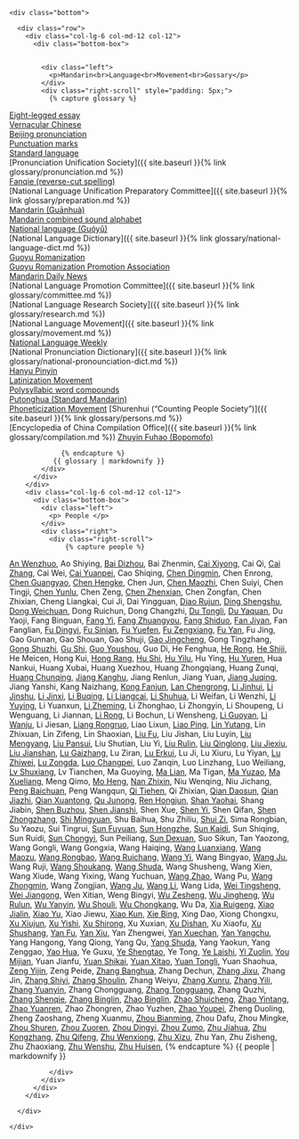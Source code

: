 

    <div class="bottom">

      <div class="row">
        <div class="col-lg-6 col-md-12 col-12">
          <div class="bottom-box">


            <div class="left">
              <p>Mandarin<br>Language<br>Movement<br>Gossary</p>
            </div>
            <div class="right-scroll" style="padding: 5px;">
			  {% capture glossary %}
[Eight-legged essay](https://zh.wikipedia.org/wiki/八股文)  
[Vernacular Chinese](https://zh.wikipedia.org/wiki/白話)  
[Beijing pronunciation](https://zh.wikipedia.org/wiki/北京話#音系)  
[Punctuation marks](https://zh.wikipedia.org/wiki/標點符號)  
[Standard language](https://zh.wikipedia.org/wiki/標准方言)  
[Pronunciation Unification Society]({{ site.baseurl }}{% link glossary/pronunciation.md %})  
[Fanqie (reverse-cut spelling)](https://zh.wikipedia.org/wiki/反切)  
[National Language Unification Preparatory Committee]({{ site.baseurl }}{% link glossary/preparation.md %})  
[Mandarin (Guānhuà)](https://zh.wikipedia.org/wiki/官話)  
[Mandarin combined sound alphabet](https://zh.wikipedia.org/wiki/官話合聲字母)  
[National language (Guóyǔ)](https://zh.wikipedia.org/wiki/中華民國國語)  
[National Language Dictionary]({{ site.baseurl }}{% link glossary/national-language-dict.md %})  
[Guoyu Romanization](https://baike.baidu.com/item/%E5%9B%BD%E8%AF%AD%E7%BD%97%E9%A9%AC%E5%AD%97/6060641)  
[Guoyu Romanization Promotion Association]()  
[Mandarin Daily News](https://zh.wikipedia.org/wiki/國語日報)  
[National Language Promotion Committee]({{ site.baseurl }}{% link glossary/committee.md %})  
[National Language Research Society]({{ site.baseurl }}{% link glossary/research.md %})  
[National Language Movement]({{ site.baseurl }}{% link glossary/movement.md %})  
[National Language Weekly](https://baike.baidu.com/item/國語周刊/14586253)  
[National Pronunciation Dictionary]({{ site.baseurl }}{% link glossary/national-pronounciation-dict.md %})  
[Hanyu Pinyin](https://zh.wikipedia.org/wiki/漢語拼音)  
[Latinization Movement](https://zh.wikipedia.org/wiki/漢字拉丁化運動)  
[Polysyllabic word compounds](https://zh.wikipedia.org/wiki/聯綿詞)  
[Putonghua (Standard Mandarin)](https://zh.wikipedia.org/wiki/普通話)  
[Phoneticization Movement](https://zh.wikipedia.org/wiki/切音字運動) 
[Shurenhui (“Counting People Society”)]({{ site.baseurl }}{% link glossary/persons.md %})  
[Encyclopedia of China Compilation Office]({{ site.baseurl }}{% link glossary/compilation.md %}) 
[Zhuyin Fuhao (Bopomofo)](https://baike.baidu.com/item/%E6%B1%89%E8%AF%AD%E6%B3%A8%E9%9F%B3%E7%AC%A6%E5%8F%B7/115195)  

                 {% endcapture %}
 			   {{ glossary | markdownify }}
            </div>
          </div>
        </div>
        <div class="col-lg-6 col-md-12 col-12">
          <div class="bottom-box">
            <div class="left">
              <p> People </p>
            </div>
            <div class="right">
              <div class="right-scroll">
                  {% capture people %}
[An Wenzhuo](https://clangreformers.github.io/people/anwenzhuo-cn.html),
Ao Shiying,
[Bai Dizhou](https://clangreformers.github.io/people/baidizhou-cn.html),
Bai Zhenmin,
[Cai Xiyong](https://zh.wikipedia.org/wiki/蔡錫勇),
Cai Qi,
[Cai Zhang](https://zh.wikipedia.org/wiki/蔡璋_(速記工作者)),
Cai Wei,
[Cai Yuanpei](https://zh.wikipedia.org/wiki/蔡元培),
Cao Shiqing,
[Chen Dingmin](https://baike.baidu.com/item/陳定民?fromModule=lemma_search-box),
Chen Enrong,
[Chen Guangyao](https://zh.wikipedia.org/wiki/陳光堯),
[Chen Hengke](https://zh.wikipedia.org/wiki/陳師曾),
Chen Jun,
[Chen Maozhi](https://zh.wikipedia.org/wiki/陳懋治),
Chen Suiyi,
Chen Tingji,
[Chen Yunlu](https://baike.baidu.com/item/陳雲路?fromModule=lemma_search-box),
Chen Zeng,
[Chen Zhenxian](https://zh.wikipedia.org/wiki/陳振先),
Chen Zongfan,
Chen Zhixian,
Cheng Liangkai,
Cui Ji,
Dai Yingguan,
[Diao Rujun](https://baike.baidu.com/item/刁汝鈞?fromModule=lemma_search-box),
[Ding Shengshu](https://zh.wikipedia.org/wiki/丁聲樹),
[Dong Weichuan](https://zh.wikipedia.org/wiki/董渭川),
Dong Ruichun,
Dong Changzhi,
[Du Tongli](https://clangreformers.github.io/people/dutongli-cn.html),
[Du Yaquan](https://zh.wikipedia.org/wiki/杜亞泉),
Du Yaoji,
Fang Binguan,
[Fang Yi](https://clangreformers.github.io/people/fangyi-cn.html),
[Fang Zhuangyou](https://zh.wikipedia.org/wiki/方壯猷),
[Fang Shiduo](https://zh.wikipedia.org/wiki/方師鐸),
[Fan Jiyan](https://baike.baidu.com/item/範繼淹?fromModule=lemma_search-box),
Fan Fanglian,
[Fu Dingyi](https://zh.wikipedia.org/wiki/符定一),
[Fu Sinian](https://zh.wikipedia.org/wiki/傅斯年),
[Fu Yuefen](https://zh.wikipedia.org/wiki/傅嶽棻),
[Fu Zengxiang](https://zh.wikipedia.org/wiki/傅增湘),
[Fu Yan](https://clangreformers.github.io/people/fuyan-cn.html),
Fu Jing,
Gao Gunnan,
Gao Shouan,
Gao Shuji,
[Gao Jingcheng](https://baike.baidu.com/item/高景成/9594712),
Gong Tingzhang,
[Gong Shuzhi](https://clangreformers.github.io/people/gongshuzhi-cn.html),
[Gu Shi](https://baike.baidu.com/item/顧實/673665),
[Guo Youshou](https://zh.wikipedia.org/wiki/郭有守),
Guo Di,
He Fenghua,
[He Rong](https://zh.wikipedia.org/wiki/何容),
[He Shiji](https://baike.baidu.com/item/何士骥/3225991),
He Meicen,
Hong Kui,
[Hong Rang](https://zh.wikipedia.org/wiki/洪炎秋),
[Hu Shi](https://zh.wikipedia.org/wiki/胡適),
[Hu Yilu](https://baike.baidu.com/item/胡以魯/1077475),
Hu Ying,
[Hu Yuren](https://baike.baidu.com/item/胡雨人/10025474),
Hua Nankui,
Huang Xubai,
Huang Xuezhou,
Huang Zhongqiang,
Huang Zunqi,
[Huang Chunqing](https://zh.wikipedia.org/wiki/黃純青),
[Jiang Kanghu](https://zh.wikipedia.org/wiki/江亢虎),
Jiang Renlun,
Jiang Yuan,
[Jiang Juqing](https://zh.wikipedia.org/wiki/蔣舉清),
Jiang Yanshi,
Kang Naizhang,
[Kong Fanjun](https://clangreformers.github.io/people/kongfanjun-cn.html),
[Lan Chengrong](https://baike.baidu.com/item/蘭承榮/2632049),
[Li Jinhui](https://zh.wikipedia.org/wiki/黎錦暉),
[Li Jinshu](https://zh.wikipedia.org/wiki/黎錦紓),
[Li Jinxi](https://zh.wikipedia.org/wiki/黎錦熙),
[Li Buqing](https://zh.wikipedia.org/wiki/李步青),
[Li Liangcai](https://baike.baidu.com/item/李桐軒/10728490),
[Li Shuhua](https://zh.wikipedia.org/wiki/李書華),
Li Weifan,
Li Wenzhi,
[Li Yuying](https://zh.wikipedia.org/wiki/李石曾),
Li Yuanxun,
[Li Zheming](https://zh.wikipedia.org/wiki/李哲明),
Li Zhonghao,
Li Zhongyin,
Li Shoupeng,
Li Wenguang,
Li Jiannan,
[Li Rong](https://baike.baidu.com/item/李榮/132357),
Li Bochun,
Li Wensheng,
[Li Guoyan](https://baike.baidu.com/item/李國炎/62520710),
[Li Wanju](https://zh.wikipedia.org/wiki/李萬居),
Li Jiesan,
[Liang Rongruo](https://zh.wikipedia.org/wiki/梁容若),
Liao Lixun,
[Liao Ping](https://zh.wikipedia.org/wiki/廖平),
[Lin Yutang](https://zh.wikipedia.org/wiki/林語堂),
Lin Zhixuan,
Lin Zifeng,
Lin Shaoxian,
[Liu Fu](https://zh.wikipedia.org/wiki/劉半農),
Liu Jishan,
Liu Luyin,
[Liu Mengyang](https://baike.baidu.com/item/劉孟揚/3803824),
[Liu Pansui](https://baike.baidu.com/item/劉盼遂/488674),
Liu Shutian,
Liu Yi,
[Liu Rulin](https://baike.baidu.com/item/劉汝霖/3401335),
[Liu Qinglong](https://baike.baidu.com/item/劉慶隆/15797699),
[Liu Jiexiu](https://baike.baidu.com/item/劉潔修/5173715),
[Liu Jianshan](https://baike.baidu.com/item/劉兼善/11068257),
[Lu Gaizhang](https://zh.wikipedia.org/wiki/盧戆章),
Lu Ziran,
[Lu Erkui](https://baike.baidu.com/item/陸爾奎/969934),
Lu Ji,
Lu Xiuru,
Lu Yiyan,
[Lu Zhiwei](https://zh.wikipedia.org/wiki/陸志韋),
[Lu Zongda](https://zh.wikipedia.org/wiki/陸宗達),
[Luo Changpei](https://zh.wikipedia.org/wiki/羅常培),
Luo Zanqin,
Luo Linzhang,
Luo Weiliang,
[Lv Shuxiang](https://zh.wikipedia.org/wiki/呂叔湘),
Lv Tianchen,
Ma Guoying,
[Ma Lian](https://zh.wikipedia.org/wiki/馬廉),
Ma Tigan,
[Ma Yuzao](https://zh.wikipedia.org/wiki/馬幼漁),
[Ma Xueliang](https://zh.wikipedia.org/wiki/馬學良),
Meng Qimo,
[Mo Heng](https://baike.baidu.com/item/莫衡/5404038),
[Nan Zhixin](https://zh.wikipedia.org/wiki/南志信),
Niu Wenqing,
Niu Jichang,
[Peng Baichuan](https://zh.wikipedia.org/wiki/彭百川),
Peng Wangqun,
[Qi Tiehen](https://zh.wikipedia.org/wiki/齊鐵恨),
Qi Zhixian,
[Qian Daosun](https://zh.wikipedia.org/wiki/錢稻孫),
[Qian Jiazhi](https://zh.wikipedia.org/wiki/錢均夫),
[Qian Xuantong](https://zh.wikipedia.org/wiki/錢玄同),
[Qu Junong](https://zh.wikipedia.org/wiki/瞿世英),
[Ren Hongjun](https://zh.wikipedia.org/wiki/任鴻隽),
[Shan Yaohai](https://baike.baidu.com/item/單耀海/12579148),
Shang Jiabin,
[Shen Buzhou](https://baike.baidu.com/item/沈步洲/24573664),
[Shen Jianshi](https://zh.wikipedia.org/wiki/沈兼士),
Shen Xue,
[Shen Yi](https://baike.baidu.com/item/沈頤/64081418),
Shen Qifan,
[Shen Zhongzhang](https://zh.wikipedia.org/wiki/沈仲章_(學者)),
[Shi Mingyuan](https://baike.baidu.com/item/石明遠/584403),
Shu Baihua,
Shu Zhiliu,
[Shui Zi](https://zh.wikipedia.org/wiki/水梓),
Sima Rongbian,
Su Yaozu,
Sui Tingrui,
[Sun Fuyuan](https://zh.wikipedia.org/wiki/孫伏園),
[Sun Hongzhe](https://baike.baidu.com/item/孫鴻哲/5978238),
[Sun Kaidi](https://zh.wikipedia.org/wiki/孫楷第),
Sun Shiqing,
Sun Ruidi,
[Sun Chongyi](https://clangreformers.github.io/people/sunchongyi-cn.html),
Sun Peiliang,
[Sun Dexuan](https://baike.baidu.com/item/孫德宣/1116324),
Suo Sikun,
Tan Yaozong,
Wang Gongli,
Wang Gongxia,
Wang Haiqing,
[Wang Luanxiang](https://zh.wikipedia.org/wiki/汪鸾翔),
[Wang Maozu](https://zh.wikipedia.org/wiki/汪懋祖),
[Wang Rongbao](https://zh.wikipedia.org/wiki/汪榮寶),
[Wang Ruichang](https://zh.wikipedia.org/wiki/特睦格圖),
[Wang Yi](https://clangreformers.github.io/people/wangyi-cn.html),
Wang Bingyao,
[Wang Ju](https://baike.baidu.com/item/王雲軒/29241),
Wang Ruji,
[Wang Shoukang](https://clangreformers.github.io/people/wangshoukang-cn.html),
[Wang Shuda](https://clangreformers.github.io/people/wangshuda-cn.html),
Wang Shusheng,
Wang Xien,
Wang Xiude,
Wang Yixing,
Wang Yuchuan,
[Wang Zhao](https://zh.wikipedia.org/wiki/王照_(光緒進士)),
Wang Pu,
[Wang Zhongmin](https://zh.wikipedia.org/wiki/王重民),
Wang Zongjian,
[Wang Ju](https://zh.wikipedia.org/wiki/王炬_(1911年)),
[Wang Li](https://zh.wikipedia.org/wiki/王力_(語言學家)),
Wang Lida,
[Wei Tingsheng](https://zh.wikipedia.org/wiki/衛挺生),
[Wei Jiangong](https://zh.wikipedia.org/wiki/魏建功),
Wen Xitian,
Weng Bingyi,
[Wu Zesheng](https://zh.wikipedia.org/wiki/烏澤聲),
[Wu Jingheng](https://zh.wikipedia.org/wiki/吳稚暉),
[Wu Rulun](https://zh.wikipedia.org/wiki/吳汝綸),
[Wu Yanyin](https://zh.wikipedia.org/wiki/吳研因),
[Wu Shouli](https://zh.wikipedia.org/wiki/吳守禮),
[Wu Chongkang](https://baike.baidu.com/item/吳崇康/57169396),
Wu Da,
[Xia Ruigeng](https://zh.wikipedia.org/wiki/夏瑞庚),
[Xiao Jialin](https://clangreformers.github.io/people/xiaojialin-cn.html),
[Xiao Yu](https://zh.wikipedia.org/wiki/蕭子升),
Xiao Jiewu,
[Xiao Kun](https://baike.baidu.com/item/蕭坤/6734064),
[Xie Bing](https://clangreformers.github.io/people/xierenbing-cn.html),
Xing Dao,
Xiong Chongxu,
[Xu Xiujun](https://baike.baidu.com/item/徐秀鈞/930610),
[Xu Yishi](https://zh.wikipedia.org/wiki/徐一士),
[Xu Shirong](https://baike.baidu.com/item/徐世榮/1142033),
Xu Xuxian,
[Xu Dishan](https://zh.wikipedia.org/wiki/許地山),
Xu Xiaofu,
[Xu Shushang](https://zh.wikipedia.org/wiki/許壽裳),
[Yan Fu](https://zh.wikipedia.org/wiki/嚴復),
[Yan Xiu](https://zh.wikipedia.org/wiki/嚴修),
Yan Zhengwei,
[Yan Xuechan](https://zh.wikipedia.org/wiki/嚴學宭),
[Yan Yangchu](https://zh.wikipedia.org/wiki/晏陽初),
Yang Hangong,
Yang Qiong,
Yang Qu,
[Yang Shuda](https://zh.wikipedia.org/wiki/楊樹達),
Yang Yaokun,
Yang Zenggao,
[Yao Hua](https://zh.wikipedia.org/wiki/姚華),
Ye Guxu,
[Ye Shengtao](https://zh.wikipedia.org/wiki/葉聖陶),
Ye Tong,
[Ye Laishi](https://zh.wikipedia.org/wiki/葉籁士),
[Yi Zuolin](https://zh.wikipedia.org/wiki/易作霖),
[You Mijian](https://zh.wikipedia.org/wiki/遊彌堅),
Yuan Jianfu,
[Yuan Shikai](https://zh.wikipedia.org/wiki/袁世凱),
[Yuan Xitao](https://zh.wikipedia.org/wiki/袁希濤),
[Yuan Tongli](https://zh.wikipedia.org/wiki/袁同禮),
Yuan Shaohua,
[Zeng Yijin](https://zh.wikipedia.org/wiki/曾彜進),
Zeng Peide,
[Zhang Banghua](https://baike.baidu.com/item/張邦華/6042000?fr=aladdin),
Zhang Dechun,
[Zhang Jixu](https://zh.wikipedia.org/wiki/張繼煦),
Zhang Jin,
[Zhang Shiyi](https://zh.wikipedia.org/wiki/張士一),
[Zhang Shoulin](https://clangreformers.github.io/people/zhangshoulin-cn.html),
Zhang Weiyu,
[Zhang Xunru](https://clangreformers.github.io/people/zhangxunru-cn.html),
[Zhang Yili](https://zh.wikipedia.org/wiki/張一麐),
[Zhang Yuanyin](https://clangreformers.github.io/people/zhangyuanyin-cn.html),
Zhang Chongguang,
[Zhang Tongguang](https://baike.baidu.com/item/張同光/63845113?fr=aladdin),
Zhang Quzhi,
[Zhang Shenqie](https://zh.wikipedia.org/wiki/張深切),
[Zhang Binglin](https://zh.wikipedia.org/wiki/章太炎),
[Zhao Binglin](https://zh.wikipedia.org/wiki/趙炳麟),
[Zhao Shuicheng](https://clangreformers.github.io/people/zhaoshuicheng-cn.html),
[Zhao Yintang](https://baike.baidu.com/item/趙蔭棠/1987478),
[Zhao Yuanren](https://zh.wikipedia.org/wiki/趙元任),
Zhao Zhongren,
Zhao Yuzhen,
[Zhao Youpei](https://zh.wikipedia.org/wiki/趙友培),
Zheng Duoling,
Zheng Zaoshang,
Zheng Xuanmu,
[Zhou Bianming](https://zh.wikipedia.org/wiki/周辨明),
Zhou Dafu,
Zhou Mingke,
[Zhou Shuren](https://zh.wikipedia.org/wiki/魯迅),
[Zhou Zuoren](https://zh.wikipedia.org/wiki/周作人),
[Zhou Dingyi](https://zh.wikipedia.org/wiki/周定一),
[Zhou Zumo](https://zh.wikipedia.org/wiki/周祖谟),
[Zhu Jiahua](https://zh.wikipedia.org/wiki/朱家驊),
[Zhu Kongzhang](https://baike.baidu.com/item/朱孔彰/1712762),
[Zhu Qifeng](https://baike.baidu.com/item/朱起鳳/1180727),
[Zhu Wenxiong](https://zh.wikipedia.org/wiki/朱文熊),
[Zhu Xizu](https://zh.wikipedia.org/wiki/朱希祖),
Zhu Yan,
Zhu Zisheng,
Zhu Zhaoxiang,
[Zhu Wenshu](https://baike.baidu.com/item/朱文叔/3722097),
[Zhu Huisen](https://zh.wikipedia.org/wiki/朱匯森),
				  {% endcapture %}
				  {{ people | markdownify }}

             
              </div>
            </div>
          </div>
        </div>

      </div>

    </div>


